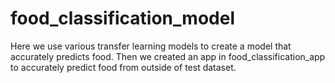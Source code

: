 # food_classification_model
Here we use various transfer learning models to create a model that accurately predicts food. Then we created an app in food_classification_app to accurately predict food from outside of test dataset.
